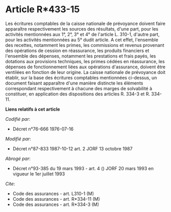 # Article R*433-15

Les écritures comptables de la caisse nationale de prévoyance doivent faire apparaître respectivement les sources des
résultats, d'une part, pour les activités mentionnées aux 1°, 2°, 3° et 4° de l'article L. 310-1, d'autre part, pour les
activités mentionnées au 5° dudit article. A cet effet, l'ensemble des recettes, notamment les primes, les commissions et
revenus provenant des opérations de cession en réassurance, les produits financiers et l'ensemble des dépenses, notamment les
prestations et frais payés, les dotations aux provisions techniques, les primes cédées en réassurance, les dépenses de
fonctionnement liées aux opérations d'assurance, doivent être ventilées en fonction de leur origine. La caisse nationale de
prévoyance doit établir, sur la base des écritures comptables mentionnées ci-dessus, un document faisant apparaître d'une
manière distincte les éléments correspondant respectivement à chacune des marges de solvabilité à constituer, en application
des dispositions des articles R. 334-3 et R. 334-11.

**Liens relatifs à cet article**

_Codifié par_:

  - Décret n°76-666 1976-07-16

_Modifié par_:

  - Décret n°87-833 1987-10-12 art. 2 JORF 13 octobre 1987

_Abrogé par_:

  - Décret n°93-385 du 19 mars 1993 - art. 4 () JORF 20 mars 1993 en vigueur le 1er juillet 1993

_Cite_:

  - Code des assurances - art. L310-1 (M)
  - Code des assurances - art. R*334-11 (M)
  - Code des assurances - art. R*334-3 (M)

